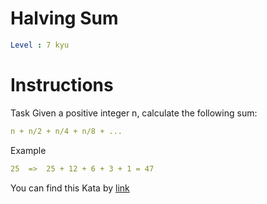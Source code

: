 # Halving Sum

```yaml
Level : 7 kyu
```

# Instructions

Task
Given a positive integer n, calculate the following sum:

```yaml
n + n/2 + n/4 + n/8 + ...
```

Example

```yaml
25  =>  25 + 12 + 6 + 3 + 1 = 47
```

You can find this Kata by [link](https://www.codewars.com/kata/5a58d46cfd56cb4e8600009d/train/java)